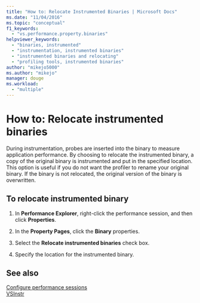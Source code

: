 ```yaml
---
title: "How to: Relocate Instrumented Binaries | Microsoft Docs"
ms.date: "11/04/2016"
ms.topic: "conceptual"
f1_keywords: 
  - "vs.performance.property.binaries"
helpviewer_keywords: 
  - "binaries, instrumented"
  - "instrumentation, instrumented binaries"
  - "instrumented binaries and relocating"
  - "profiling tools, instrumented binaries"
author: "mikejo5000"
ms.author: "mikejo"
manager: douge
ms.workload: 
  - "multiple"
---
```

# How to: Relocate instrumented binaries

During instrumentation, probes are inserted into the binary to measure application performance. By choosing to relocate the instrumented binary, a copy of the original binary is instrumented and put in the specified location. This option is useful if you do not want the profiler to rename your original binary. If the binary is not relocated, the original version of the binary is overwritten.

## To relocate instrumented binary

1. In **Performance Explorer**, right-click the performance session, and then click **Properties**.

2. In the **Property Pages**, click the **Binary** properties.

3. Select the **Relocate instrumented binaries** check box.

4. Specify the location for the instrumented binary.

## See also

[Configure performance sessions](../profiling/configuring-performance-sessions.md)  
[VSInstr](../profiling/vsinstr.md)
